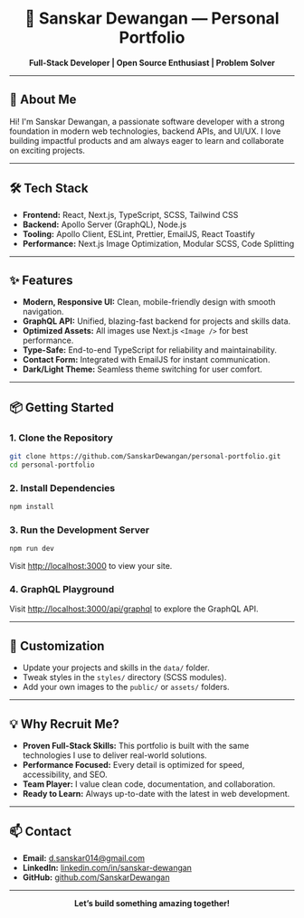 <h1 align="center">🚀 Sanskar Dewangan — Personal Portfolio</h1>

<p align="center">
  <b>Full-Stack Developer | Open Source Enthusiast | Problem Solver</b>
</p>

---

## 👋 About Me
Hi! I'm Sanskar Dewangan, a passionate software developer with a strong foundation in modern web technologies, backend APIs, and UI/UX. I love building impactful products and am always eager to learn and collaborate on exciting projects.

---

## 🛠️ Tech Stack
- **Frontend:** React, Next.js, TypeScript, SCSS, Tailwind CSS
- **Backend:** Apollo Server (GraphQL), Node.js
- **Tooling:** Apollo Client, ESLint, Prettier, EmailJS, React Toastify
- **Performance:** Next.js Image Optimization, Modular SCSS, Code Splitting

---

## ✨ Features
- **Modern, Responsive UI:** Clean, mobile-friendly design with smooth navigation.
- **GraphQL API:** Unified, blazing-fast backend for projects and skills data.
- **Optimized Assets:** All images use Next.js <code>&lt;Image /&gt;</code> for best performance.
- **Type-Safe:** End-to-end TypeScript for reliability and maintainability.
- **Contact Form:** Integrated with EmailJS for instant communication.
- **Dark/Light Theme:** Seamless theme switching for user comfort.

---

## 📦 Getting Started

### 1. **Clone the Repository**
```bash
git clone https://github.com/SanskarDewangan/personal-portfolio.git
cd personal-portfolio
```

### 2. **Install Dependencies**
```bash
npm install
```

### 3. **Run the Development Server**
```bash
npm run dev
```
Visit [http://localhost:3000](http://localhost:3000) to view your site.

### 4. **GraphQL Playground**
Visit [http://localhost:3000/api/graphql](http://localhost:3000/api/graphql) to explore the GraphQL API.

---

## 📝 Customization
- Update your projects and skills in the `data/` folder.
- Tweak styles in the `styles/` directory (SCSS modules).
- Add your own images to the `public/` or `assets/` folders.

---

## 💡 Why Recruit Me?
- **Proven Full-Stack Skills:** This portfolio is built with the same technologies I use to deliver real-world solutions.
- **Performance Focused:** Every detail is optimized for speed, accessibility, and SEO.
- **Team Player:** I value clean code, documentation, and collaboration.
- **Ready to Learn:** Always up-to-date with the latest in web development.

---

## 📫 Contact
- **Email:** d.sanskar014@gmail.com
- **LinkedIn:** [linkedin.com/in/sanskar-dewangan](https://www.linkedin.com/in/sanskar-dewangan/)
- **GitHub:** [github.com/SanskarDewangan](https://github.com/SanskarDewangan)

---

<p align="center"><b>Let’s build something amazing together!</b></p>



